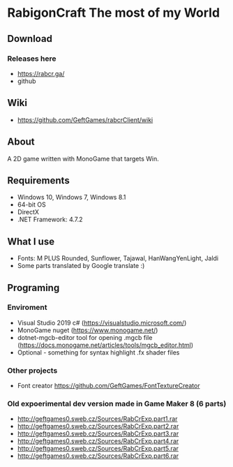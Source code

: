# RabigonCraft The most of my World
## Download
### Releases here 
- https://rabcr.ga/
- github

## Wiki
- https://github.com/GeftGames/rabcrClient/wiki

## About
A 2D game written with MonoGame that targets Win.

## Requirements
- Windows 10, Windows 7, Windows 8.1
- 64-bit OS
- DirectX
- .NET Framework: 4.7.2

## What I use
- Fonts: M PLUS Rounded, Sunflower, Tajawal, HanWangYenLight, Jaldi
- Some parts translated by Google translate :)

## Programing
### Enviroment
- Visual Studio 2019 c# (https://visualstudio.microsoft.com/)
- MonoGame nuget (https://www.monogame.net/)
- dotnet-mgcb-editor tool for opening .mgcb file (https://docs.monogame.net/articles/tools/mgcb_editor.html)
- Optional - something for syntax highlight .fx shader files
### Other projects
- Font creator https://github.com/GeftGames/FontTextureCreator
### Old expoerimental dev version made in Game Maker 8 (6 parts)
- http://geftgames0.sweb.cz/Sources/RabCrExp.part1.rar
- http://geftgames0.sweb.cz/Sources/RabCrExp.part2.rar
- http://geftgames0.sweb.cz/Sources/RabCrExp.part3.rar
- http://geftgames0.sweb.cz/Sources/RabCrExp.part4.rar
- http://geftgames0.sweb.cz/Sources/RabCrExp.part5.rar
- http://geftgames0.sweb.cz/Sources/RabCrExp.part6.rar
